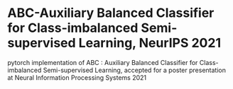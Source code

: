 # ABC-Auxiliary Balanced Classifier for Class-imbalanced Semi-supervised Learning, NeurIPS 2021
pytorch implementation of ABC : Auxiliary Balanced Classifier for Class-imbalanced Semi-supervised Learning, accepted for a poster presentation at Neural Information Processing Systems 2021
